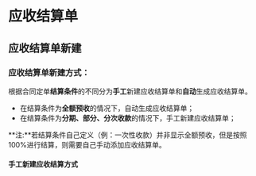 # 应收结算单

## 应收结算单新建

### 应收结算单新建方式：

根据合同定单**结算条件**的不同分为**手工**新建应收结算单和**自动**生成应收结算单。 
* 在结算条件为**全额预收**的情况下，自动生成应收结算单； 
* 在结算条件为**分期、部分、分次收款**的情况下，手工新建应收结算单；
 
**注:**若结算条件自己定义（例：一次性收款）并非显示全额预收，但是按照100%进行结算，则需要自己手动添加应收结算单。

#### 手工新建应收结算方式



